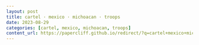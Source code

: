 ```yaml
---
layout: post
title: cartel · mexico · michoacan · troops
date: 2023-08-29
categories: [cartel, mexico, michoacan, troops]
content_url: https://papercliff.github.io/redirect/?q=cartel+mexico+michoacan+troops&tbs=cdr:1,cd_min:8/28/2023,cd_max:8/30/2023
---
```

